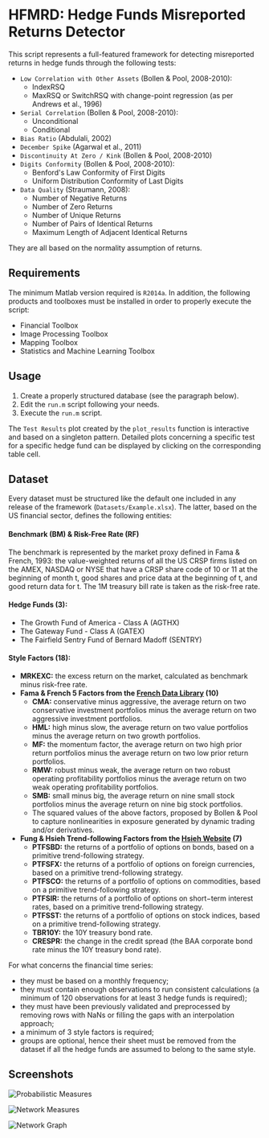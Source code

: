 # HFMRD: Hedge Funds Misreported Returns Detector

This script represents a full-featured framework for detecting misreported returns in hedge funds through the following tests:

* `Low Correlation with Other Assets` (Bollen & Pool, 2008-2010):
  * IndexRSQ
  * MaxRSQ or SwitchRSQ with change-point regression (as per Andrews et al., 1996)
* `Serial Correlation` (Bollen & Pool, 2008-2010):
  * Unconditional
  * Conditional
* `Bias Ratio` (Abdulali, 2002)
* `December Spike` (Agarwal et al., 2011)
* `Discontinuity At Zero / Kink` (Bollen & Pool, 2008-2010)
* `Digits Conformity` (Bollen & Pool, 2008-2010):
  * Benford's Law Conformity of First Digits
  * Uniform Distribution Conformity of Last Digits
* `Data Quality` (Straumann, 2008):
  * Number of Negative Returns
  * Number of Zero Returns
  * Number of Unique Returns
  * Number of Pairs of Identical Returns
  * Maximum Length of Adjacent Identical Returns
  
They are all based on the normality assumption of returns.

## Requirements

The minimum Matlab version required is `R2014a`. In addition, the following products and toolboxes must be installed in order to properly execute the script:

* Financial Toolbox
* Image Processing Toolbox
* Mapping Toolbox
* Statistics and Machine Learning Toolbox

## Usage

1. Create a properly structured database (see the paragraph below).
1. Edit the `run.m` script following your needs.
1. Execute the `run.m` script.

The `Test Results` plot created by the `plot_results` function is interactive and based on a singleton pattern. Detailed plots concerning a specific test for a specific hedge fund can be displayed by clicking on the corresponding table cell.

## Dataset

Every dataset must be structured like the default one included in any release of the framework (`Datasets/Example.xlsx`). The latter, based on the US financial sector, defines the following entities:

#### Benchmark (BM) & Risk-Free Rate (RF)

The benchmark is represented by the market proxy defined in Fama & French, 1993: the value-weighted returns of all the US CRSP firms listed on the AMEX, NASDAQ or NYSE that have a CRSP share code of 10 or 11 at the beginning of month t, good shares and price data at the beginning of t, and good return data for t. The 1M treasury bill rate is taken as the risk-free rate.

#### Hedge Funds (3):
* The Growth Fund of America - Class A (AGTHX)
* The Gateway Fund - Class A (GATEX)
* The Fairfield Sentry Fund of  Bernard Madoff (SENTRY)
		
#### Style Factors (18):
* **MRKEXC:** the excess return on the market, calculated as benchmark minus risk-free rate.
* **Fama & French 5 Factors from the [French Data Library](http://mba.tuck.dartmouth.edu/pages/faculty/ken.french/data_library.html) (10)**
  * **CMA:** conservative minus aggressive, the average return on two conservative investment portfolios minus the average return on two aggressive investment portfolios.
  * **HML:** high minus slow, the average return on two value portfolios minus the average return on two growth portfolios.
  * **MF:** the momentum factor, the average return on two high prior return portfolios minus the average return on two low prior return portfolios.
  * **RMW:** robust minus weak, the average return on two robust operating profitability portfolios minus the average return on two weak operating profitability portfolios.
  * **SMB:** small minus big, the average return on nine small stock portfolios minus the average return on nine big stock portfolios.
  * The squared values of the above factors, proposed by Bollen & Pool to capture nonlinearities in exposure generated by dynamic trading and/or derivatives.
* **Fung & Hsieh Trend-following Factors from the [Hsieh Website](https://faculty.fuqua.duke.edu/~dah7/HFData.htm) (7)**
  * **PTFSBD:** the returns of a portfolio of options on bonds, based on a primitive trend-following strategy.
  * **PTFSFX:** the returns of a portfolio of options on foreign currencies, based on a primitive trend-following strategy.
  * **PTFSCO:** the returns of a portfolio of options on commodities, based on a primitive trend-following strategy.
  * **PTFSIR:** the returns of a portfolio of options on short−term interest rates, based on a primitive trend-following strategy.
  * **PTFSST:** the returns of a portfolio of options on stock indices, based on a primitive trend-following strategy.
  * **TBR10Y:** the 10Y treasury bond rate.
  * **CRESPR:** the change in the credit spread (the BAA corporate bond rate minus the 10Y treasury bond rate).

For what concerns the financial time series:
* they must be based on a monthly frequency;
* they must contain enough observations to run consistent calculations (a minimum of 120 observations for at least 3 hedge funds is required);
* they must have been previously validated and preprocessed by removing rows with NaNs or filling the gaps with an interpolation approach;
* a minimum of 3 style factors is required;
* groups are optional, hence their sheet must be removed from the dataset if all the hedge funds are assumed to belong to the same style.

## Screenshots

![Probabilistic Measures](https://i.imgur.com/1Q1SQd2.png)

![Network Measures](https://i.imgur.com/NuSHgBO.png)

![Network Graph](https://i.imgur.com/fpEVHPf.png)

